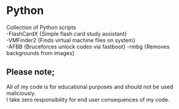 # Python  
Collection of Python scripts  
-FlashCardX {Simple flash card study assistant}  
-VMFinder2 {Finds virtual machine files on system}  
-AFBB {Bruceforces unlock codes via fastboot}
-rmbg {Removes backgrounds from images}

## Please note;  
All of my code is for educational purposes and should not be used maliciously.  
I take zero responsibility for end user consequences of my code.  
